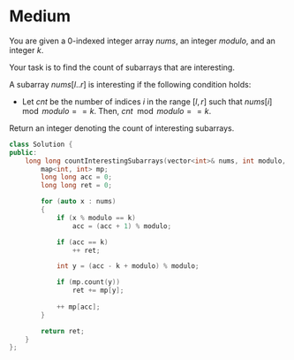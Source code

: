 # Medium

You are given a 0-indexed integer array $nums$, an integer $modulo$, and an integer $k$.

Your task is to find the count of subarrays that are interesting.

A subarray $nums[l..r]$ is interesting if the following condition holds:

- Let $cnt$ be the number of indices $i$ in the range $[l, r]$ such that $nums[i] \mod modulo == k$. Then, $cnt \mod modulo == k$.

Return an integer denoting the count of interesting subarrays.

```cpp
class Solution {
public:
    long long countInterestingSubarrays(vector<int>& nums, int modulo, int k) {
        map<int, int> mp;
        long long acc = 0;
        long long ret = 0;

        for (auto x : nums)
        {
            if (x % modulo == k)
                acc = (acc + 1) % modulo;

            if (acc == k)
                ++ ret;

            int y = (acc - k + modulo) % modulo;

            if (mp.count(y))
                ret += mp[y];
                
            ++ mp[acc];
        }

        return ret;
    }
};
```

